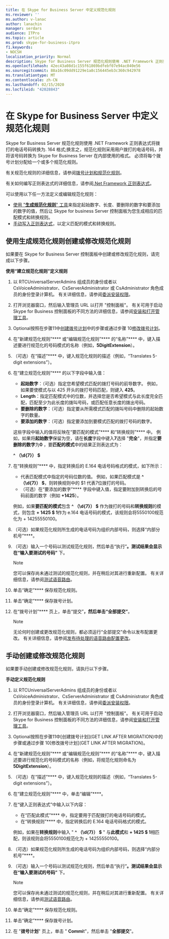 ```yaml
---
title: 在 Skype for Business Server 中定义规范化规则
ms.reviewer: ''
ms.author: v-lanac
author: lanachin
manager: serdars
audience: ITPro
ms.topic: article
ms.prod: skype-for-business-itpro
f1.keywords:
- NOCSH
localization_priority: Normal
description: Skype for Business Server 规范化规则使用 .NET Framework 正则表达式将拨打的电话号码转换为. 164 格式;换言之，规范化规则采用用户拨打的电话号码，并将该号码转换为 Skype for Business Server 在内部使用的格式。 必须将每个拨号计划分配给一个或多个规范化规则。
ms.openlocfilehash: 42ec43a08d1c155f61869bdfebf07e94ac040e56
ms.sourcegitcommit: 88a16c09dd91229e1a8c156445eb3c360c942978
ms.translationtype: MT
ms.contentlocale: zh-CN
ms.lasthandoff: 02/15/2020
ms.locfileid: "42028843"
---
```

# <a name="defining-normalization-rules-in-skype-for-business-server"></a>在 Skype for Business Server 中定义规范化规则

Skype for Business Server 规范化规则使用 .NET Framework 正则表达式将拨打的电话号码转换为. 164 格式;换言之，规范化规则采用用户拨打的电话号码，并将该号码转换为 Skype for Business Server 在内部使用的格式。 必须将每个拨号计划分配给一个或多个规范化规则。

有关规范化规则的详细信息，请参阅[拨号计划和规范化规则](https://technet.microsoft.com/library/gg413082(v=ocs.15).aspx)。

有关如何编写正则表达式的详细信息，请参阅[.Net Framework 正则表达式](http://go.microsoft.com/fwlink/p/?linkId=140927)。

可以使用以下任一方法定义或编辑规范化规则：
- [使用 "**生成规范化规则**" 工具](#create-or-modify-a-normalization-rule-by-using-build-a-normalization-rule)来指定起始数字、长度、要删除的数字和要添加的数字的值，然后让 Skype for business Server 控制面板为您生成相应的匹配模式和转换规则。
- [手动写入正则表达式](#create-or-modify-a-normalization-rule-manually)，以定义匹配的模式和转换规则。 

## <a name="create-or-modify-a-normalization-rule-by-using-build-a-normalization-rule"></a>使用生成规范化规则创建或修改规范化规则

如果要在 Skype for Business Server 控制面板中创建或修改规范化规则，请完成以下步骤。 

**使用“建立规范化规则”定义规则**

1. 以 RTCUniversalServerAdmins 组成员的身份或者以 CsVoiceAdministrator、CsServerAdministrator 或 CsAdministrator 角色成员的身份登录计算机。 有关详细信息，请参阅[委派安装权限](https://technet.microsoft.com/library/gg412735(v=ocs.15).aspx)。
2. 打开浏览器窗口，然后输入管理员 URL 以打开 "控制面板"。 有关可用于启动 Skype for Business 控制面板的不同方法的详细信息，请参阅[安装和打开管理工具](../../management-tools/install-and-open-administrative-tools.md)。
3. Optional按照在步骤11中[创建拨号计划](https://docs.microsoft.com/skypeforbusiness/deploy/deploy-enterprise-voice/dial-plans#to-create-a-dial-plan)中的步骤或通过步骤 10[修改拨号计划](https://docs.microsoft.com/skypeforbusiness/deploy/deploy-enterprise-voice/dial-plans#to-modify-a-dial-plan)。 
4. 在“新建规范化规则”**** 或“编辑规范化规则”**** 的“名称”**** 中，键入描述要进行规范化的号码模式的名称（例如，**5DigitExtension**）。
5. （可选）在“描述”**** 中，键入规范化规则的描述（例如，“Translates 5-digit extensions”）。
6. 在“建立规范化规则”**** 的以下字段中输入值：
    - **起始数字**：（可选）指定您希望模式匹配的拨打号码的前导数字。 例如，如果要使模式与以 425 开头的拨打号码匹配，则键入 **425**。
    - **Length**：指定匹配模式中的位数，并选择您是否希望模式与此长度完全匹配，匹配至少为此长度的拨叫号码，或匹配任意长度的拨出号码。
    - **要删除的数字**：（可选）指定要从所需模式匹配的拨叫号码中删除的起始数字的数量。
    - **要添加的数字**：（可选）指定要添加到要模式匹配的拨打号码的数字。
    
    这些字段中输入的值将反映在“要匹配的模式”**** 和“转换规则”**** 中。 例如，如果将**起始数字**保留为空，请在**长度**字段中键入**7**选择 "**完全**"，并指定**要删除的数字**为**0** ，要**匹配的模式**中的结果正则表达式为：

    **^ （\d{7}） $**

7. 在“转换规则”**** 中，指定转换后的 E.164 电话号码格式的模式，如下所示：
    - 代表匹配模式中指定的号码位数的值。 例如，如果匹配模式是 **^ （\d{7}） $**，则转换规则中的 $1 代表7位拨打的号码。
    - （可选）在“要添加的数字”**** 字段中键入值，指定要附加到转换后的号码前面的数字（例如 **+1425**）。
    
    例如，如果**要匹配的模式**包含 **^ （\d{7}） $** 作为拨打的号码和**转换规则**的模式，则包含 **+ 1425 $ 1**作为 e.164 电话号码的模式，该规则会将5550100规范化为 + 14255550100。

8. （可选）如果规范化规则所生成的电话号码为组织内部号码，则选择“内部分机号”****。
9. （可选）输入一个号码以测试规范化规则，然后单击“执行”****。测试结果会显示在“输入要测试的号码”**** 下。
    > [!Note] 
    > 您可以保存尚未通过测试的规范化规则，并在稍后对其进行重新配置。 有关详细信息，请参阅[测试语音路由](https://technet.microsoft.com/library/gg398915(v=ocs.15).aspx)。 

10. 单击“确定”**** 保存规范化规则。
11. 单击“确定”**** 保存拨号计划。
12. 在“拨号计划”**** 页上，单击“提交”****，然后单击“全部提交”****。 
    > [!Note]
    > 无论何时创建或更改规范化规则，都必须运行“全部提交”命令以发布配置更改。 有关详细信息，请参阅[发布待处理的语音路由配置更改](https://technet.microsoft.com/library/gg413088(v=ocs.15).aspx)。 

## <a name="create-or-modify-a-normalization-rule-manually"></a>手动创建或修改规范化规则

如果要手动创建或修改规范化规则，请执行以下步骤。

**手动定义规范化规则**

1. 以 RTCUniversalServerAdmins 组成员的身份或者以 CsVoiceAdministrator、CsServerAdministrator 或 CsAdministrator 角色成员的身份登录计算机。 有关详细信息，请参阅[委派安装权限](https://technet.microsoft.com/library/gg412735(v=ocs.15).aspx)。
2. 打开浏览器窗口，然后输入管理员 URL 以打开 "控制面板"。 有关可用于启动 Skype for Business 控制面板的不同方法的详细信息，请参阅[安装和打开管理工具](../../management-tools/install-and-open-administrative-tools.md)。
3. Optional按照在步骤11中[创建拨号计划](GET LINK AFTER MIGRATION)中的步骤或通过步骤 10[修改拨号计划](GET LINK AFTER MIGRATION)。  
4. 在“新建规范化规则”**** 或“编辑规范化规则”**** 的“名称”**** 中，键入描述要进行规范化的号码模式的名称（例如，将规范化规则命名为 **5DigitExtension**）。
5. （可选）在“描述”**** 中，键入规范化规则的描述（例如，“Translates 5-digit extensions”）。
6. 在“建立规范化规则”**** 中，单击“编辑”****。
7. 在“键入正则表达式”中输入以下内容：
    - 在“匹配此模式”**** 中，指定要用于匹配拨打的电话号码的模式。
    - 在“转换规则”**** 中，指定转换后的 E.164 电话号码格式的模式。

    例如，如果在**转换规则**中输入 " **^ （\d{7}） $** " 与**此模式**和 **+ 1425 $ 1**相匹配，则该规则会将5550100规范化为 + 14255550100。

8. （可选）如果规范化规则所生成的电话号码为组织内部号码，则选择“内部分机号”****。
9. （可选）输入一个号码以测试规范化规则，然后单击“执行”****。测试结果会显示在“输入要测试的号码”**** 下。

    > [!Note]
    > 您可以保存尚未通过测试的规范化规则，并在稍后对其进行重新配置。 有关详细信息，请参阅[测试语音路由](https://technet.microsoft.com/library/gg398915(v=ocs.15).aspx)。 

10. 单击“确定”**** 保存规范化规则。
11. 单击“确定”**** 保存拨号计划。
12. 在 "**拨号计划**" 页上，单击 " **Commi**t"，然后单击 "**全部提交**"。 
